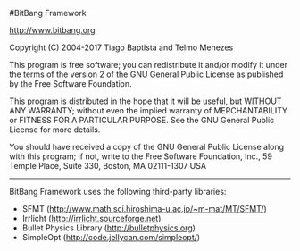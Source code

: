 #BitBang Framework

http://www.bitbang.org

Copyright (C) 2004-2017 Tiago Baptista and Telmo Menezes

This program is free software; you can redistribute it and/or modify
it under the terms of the version 2 of the GNU General Public License
as published by the Free Software Foundation.

This program is distributed in the hope that it will be useful,
but WITHOUT ANY WARRANTY; without even the implied warranty of
MERCHANTABILITY or FITNESS FOR A PARTICULAR PURPOSE.  See the
GNU General Public License for more details.

You should have received a copy of the GNU General Public License
along with this program; if not, write to the Free Software
Foundation, Inc., 59 Temple Place, Suite 330, Boston, MA  02111-1307  USA

* * *

BitBang Framework uses the following third-party libraries:

* SFMT (http://www.math.sci.hiroshima-u.ac.jp/~m-mat/MT/SFMT/)
* Irrlicht (http://irrlicht.sourceforge.net)
* Bullet Physics Library (http://bulletphysics.org)
* SimpleOpt (http://code.jellycan.com/simpleopt/)
